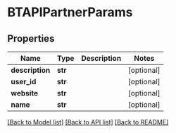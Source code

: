 # BTAPIPartnerParams

## Properties
Name | Type | Description | Notes
------------ | ------------- | ------------- | -------------
**description** | **str** |  | [optional] 
**user_id** | **str** |  | [optional] 
**website** | **str** |  | [optional] 
**name** | **str** |  | [optional] 

[[Back to Model list]](../README.md#documentation-for-models) [[Back to API list]](../README.md#documentation-for-api-endpoints) [[Back to README]](../README.md)



